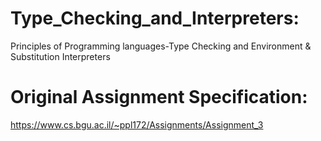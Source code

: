 # Type_Checking_and_Interpreters:
Principles of Programming languages-Type Checking and Environment &amp; Substitution Interpreters
# Original Assignment Specification:
https://www.cs.bgu.ac.il/~ppl172/Assignments/Assignment_3
